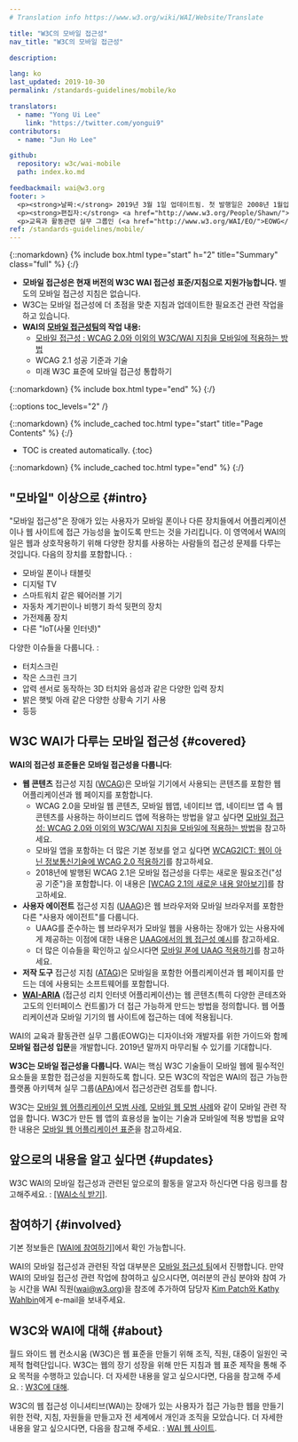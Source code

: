 ```yaml
---
# Translation info https://www.w3.org/wiki/WAI/Website/Translate

title: "W3C의 모바일 접근성"
nav_title: "W3C의 모바일 접근성"

description:

lang: ko
last_updated: 2019-10-30
permalink: /standards-guidelines/mobile/ko

translators:
  - name: "Yong Ui Lee"
    link: "https://twitter.com/yongui9"
contributors:
  - name: "Jun Ho Lee"

github:
  repository: w3c/wai-mobile
  path: index.ko.md

feedbackmail: wai@w3.org
footer: >
  <p><strong>날짜:</strong> 2019년 3월 1일 업데이트됨. 첫 발행일은 2008년 1월입니다.</p>
  <p><strong>편집자:</strong> <a href="http://www.w3.org/People/Shawn/">Shawn Lawton Henry</a>. 기여자: <a href="http://www.w3.org/People/Brewer/">Judy Brewer</a>.</p>
  <p>교육과 활동관련 실무 그룹인 (<a href="http://www.w3.org/WAI/EO/">EOWG</a>)의 지원을 받아 제작되었습니다.</p>
ref: /standards-guidelines/mobile/
---
```


{::nomarkdown}
{% include box.html type="start" h="2" title="Summary" class="full" %}
{:/}

- **모바일 접근성은 현재 버전의 W3C WAI 접근성 표준/지침으로 지원가능합니다.** 별도의 모바일 접근성 지침은 없습니다.
- W3C는 모바일 접근성에 더 초점을 맞춘 지침과 업데이트한 필요조건 관련 작업을 하고 있습니다.
- **WAI의 [모바일 접근성팀](https://www.w3.org/WAI/GL/mobile-a11y-tf/)의 작업 내용:**
  - [모바일 접근성 : WCAG 2.0와 이외의 W3C/WAI 지침을 모바일에 적용하는 방법](http://www.w3.org/TR/mobile-accessibility-mapping/)
  - WCAG 2.1 성공 기준과 기술
  - 미래 W3C 표준에 모바일 접근성 통합하기

{::nomarkdown}
{% include box.html type="end" %}
{:/}

{::options toc_levels="2" /}

{::nomarkdown}
{% include_cached toc.html type="start" title="Page Contents" %}
{:/}

- TOC is created automatically.
  {:toc}

{::nomarkdown}
{% include_cached toc.html type="end" %}
{:/}

## "모바일" 이상으로 {#intro}

"모바일 접근성"은 장애가 있는 사용자가 모바일 폰이나 다른 장치들에서 어플리케이션이나 웹 사이트에 접근 가능성을 높이도록 만드는 것을 가리킵니다. 이 영역에서 WAI의 일은 웹과 상호작용하기 위해 다양한 장치를 사용하는 사람들의 접근성 문제를 다루는 것입니다. 다음의 장치를 포함합니다. :

- 모바일 폰이나 태블릿
- 디지털 TV
- 스마트워치 같은 웨어러블 기기
- 자동차 계기판이나 비행기 좌석 뒷편의 장치
- 가전제품 장치
- 다른 "IoT(사물 인터넷)"

다양한 이슈들을 다룹니다. :

- 터치스크린
- 작은 스크린 크기
- 압력 센서로 동작하는 3D 터치와 음성과 같은 다양한 입력 장치
- 밝은 햇빛 아래 같은 다양한 상황속 기기 사용
- 등등

## W3C WAI가 다루는 모바일 접근성 {#covered}

**WAI의 접근성 표준들은 모바일 접근성을 다룹니다**:

- **웹 콘텐츠** 접근성 지침 ([WCAG](/standards-guidelines/wcag/))은 모바일 기기에서 사용되는 콘텐츠를 포함한 웹 어플리케이션과 웹 페이지를 포함합니다.
  - WCAG 2.0을 모바일 웹 콘텐츠, 모바일 웹앱, 네이티브 앱, 네이티브 앱 속 웹 콘텐츠를 사용하는 하이브리드 앱에 적용하는 방법을 알고 싶다면 [모바일 접근성: WCAG 2.0와 이외의 W3C/WAI 지침을 모바일에 적용하는 방법](http://www.w3.org/TR/mobile-accessibility-mapping/)을 참고하세요.
  - 모바일 앱을 포함하는 더 많은 기본 정보를 얻고 싶다면 [WCAG2ICT: 웹이 아닌 정보통신기술에 WCAG 2.0 적용하기](http://www.w3.org/TR/wcag2ict/)를 참고하세요.
  - 2018년에 발행된 WCAG 2.1은 모바일 접근성을 다루는 새로운 필요조건("성공 기준")을 포함합니다. 이 내용은 [[WCAG 2.1의 새로운 내용 알아보기]](/standards-guidelines/wcag/new-in-21/)를 참고하세요.
- **사용자 에이전트** 접근성 지침 ([UAAG](/standards-guidelines/uaag/))은 웹 브라우저와 모바일 브라우저를 포함한 다른 "사용자 에이전트"를 다룹니다.
  - UAAG를 준수하는 웹 브라우저가 모바일 웹을 사용하는 장애가 있는 사용자에게 제공하는 이점에 대한 내용은 [UAAG에서의 웹 접근성 예시](http://www.w3.org/TR/IMPLEMENTING-UAAG20/mobile)를 참고하세요.
  - 더 많은 이슈들을 확인하고 싶으시다면 [모바일 폰에 UAAG 적용하기](http://www.w3.org/WAI/UA/work/wiki/Applying_UAAG_to_Mobile_Phones)를 참고하세요.
- **저작 도구** 접근성 지침 ([ATAG](/standards-guidelines/atag/))은 모바일을 포함한 어플리케이션과 웹 페이지를 만드는 데에 사용되는 소프트웨어를 포함합니다.
- **[WAI-ARIA](/standards-guidelines/aria/)** (접근성 리치 인터넷 어플리케이션)는 웹 콘텐츠(특히 다양한 콘테츠와 고도의 인터페이스 컨트롤)가 더 접근 가능하게 만드는 방법을 정의합니다. 웹 어플리케이션과 모바일 기기의 웹 사이트에 접근하는 데에 적용됩니다.

WAI의 교육과 활동관련 실무 그룹(EOWG)는 디자이너와 개발자를 위한 가이드와 함께 **모바일 접근성 입문**을 개발합니다. 2019년 말까지 마무리될 수 있기를 기대합니다.

**W3C는 모바일 접근성을 다룹니다.** WAI는 핵심 W3C 기술들이 모바일 웹에 필수적인 요소들을 포함한 접근성을 지원하도록 합니다. 모든 W3C의 작업은 WAI의 접근 가능한 플랫폼 아키텍쳐 실무 그룹([APA](https://www.w3.org/WAI/APA/))에서 접근성관련 검토를 합니다.

W3C는 [모바일 웹 어플리케이션 모범 사례](http://www.w3.org/TR/mwabp/), [모바일 웹 모범 사례](http://www.w3.org/TR/mobile-bp/)와 같이 모바일 관련 작업을 합니다. W3C가 만든 웹 앱의 효용성을 높이는 기술과 모바일에 적용 방법을 요약한 내용은 [모바일 웹 어플리케이션 표준](http://www.w3.org/Mobile/mobile-web-app-state/)을 참고하세요.

## 앞으로의 내용을 알고 싶다면 {#updates}

W3C WAI의 모바일 접근성과 관련된 앞으로의 활동을 알고자 하신다면 다음 링크를 참고해주세요. : [[WAI소식 받기]](/news/subscribe/).

## 참여하기 {#involved}

기본 정보들은 [[WAI에 참여하기]](/about/participating/)에서 확인 가능합니다.

WAI의 모바일 접근성과 관련된 작업 대부분은 [모바일 접근성 팀](https://www.w3.org/WAI/GL/mobile-a11y-tf/)에서 진행합니다. 만약 WAI의 모바일 접근성 관련 작업에 참여하고 싶으시다면, 여러분의 관심 분야와 참여 가능 시간을 WAI 직원(wai@w3.org)을 참조에 추가하여 담당자 [Kim Patch와 Kathy Wahlbin](mailto:kathy@interactiveaccessibility.com,Kim@redstartsystems.com?cc=wai@w3.org,shadi@w3.org&subject=Mobile%20Accessibility%20Task%20Force%20Enquiry)에게 e-mail을 보내주세요.

## W3C와 WAI에 대해 {#about}

월드 와이드 웹 컨소시움 (W3C)은 웹 표준을 만들기 위해 조직, 직원, 대중이 일원인 국제적 협력단입니다. W3C는 웹의 장기 성장을 위해 만든 지침과 웹 표준 제작을 통해 주요 목적을 수행하고 있습니다. 더 자세한 내용을 알고 싶으시다면, 다음을 참고해 주세요. : [W3C에 대해](http://www.w3.org/Consortium/).

W3C의 웹 접근성 이니셔티브(WAI)는 장애가 있는 사용자가 접근 가능한 웹을 만들기 위한 전략, 지침, 자원들을 만들고자 전 세계에서 개인과 조직을 모았습니다. 더 자세한 내용을 알고 싶으시다면, 다음을 참고해 주세요. : [WAI 웹 사이트](http://www.w3.org/WAI/).
